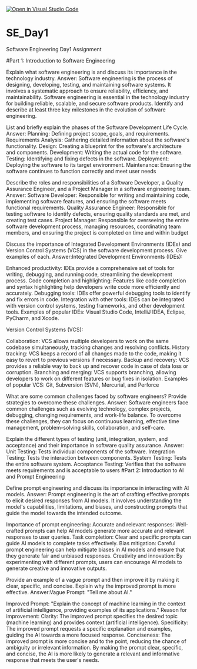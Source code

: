 [![Open in Visual Studio Code](https://classroom.github.com/assets/open-in-vscode-2e0aaae1b6195c2367325f4f02e2d04e9abb55f0b24a779b69b11b9e10269abc.svg)](https://classroom.github.com/online_ide?assignment_repo_id=15600156&assignment_repo_type=AssignmentRepo)
# SE_Day1
Software Engineering Day1 Assignment

#Part 1: Introduction to Software Engineering

Explain what software engineering is and discuss its importance in the technology industry.
Answer:
Software engineering is the process of designing, developing, testing, and maintaining software systems.
It involves a systematic approach to ensure reliability, efficiency, and maintainability. 
Software engineering is essential in the technology industry for building reliable, scalable, and secure software products.
Identify and describe at least three key milestones in the evolution of software engineering.


List and briefly explain the phases of the Software Development Life Cycle.
Answer:
Planning: Defining project scope, goals, and requirements.
Requirements Analysis: Gathering detailed information about the software's functionality.
Design: Creating a blueprint for the software's architecture and components.
Development: Writing the actual code for the software.
Testing: Identifying and fixing defects in the software.
Deployment: Deploying the software to its target environment.
Maintenance: Ensuring the software continues to function correctly and meet user needs


Describe the roles and responsibilities of a Software Developer, a Quality Assurance Engineer, and a Project Manager in a software engineering team.
Answer:
Software Developer: Responsible for writing and maintaining code, implementing software features, and ensuring the software meets functional requirements.
Quality Assurance Engineer: Responsible for testing software to identify defects, ensuring quality standards are met, and creating test cases.
Project Manager: Responsible for overseeing the entire software development process, managing resources, coordinating team members, and ensuring the project is completed on time and within budget

Discuss the importance of Integrated Development Environments (IDEs) and Version Control Systems (VCS) in the software development process. Give examples of each.
Answer:Integrated Development Environments (IDEs):

Enhanced productivity: IDEs provide a comprehensive set of tools for writing, debugging, and running code, streamlining the development process.
Code completion and highlighting: Features like code completion and syntax highlighting help developers write code more efficiently and accurately.
Debugging tools: IDEs offer powerful debugging tools to identify and fix errors in code.
Integration with other tools: IDEs can be integrated with version control systems, testing frameworks, and other development tools.
Examples of popular IDEs: Visual Studio Code, IntelliJ IDEA, Eclipse, PyCharm, and Xcode.

Version Control Systems (VCS):

Collaboration: VCS allows multiple developers to work on the same codebase simultaneously, tracking changes and resolving conflicts.
History tracking: VCS keeps a record of all changes made to the code, making it easy to revert to previous versions if necessary.
Backup and recovery: VCS provides a reliable way to back up and recover code in case of data loss or corruption.
Branching and merging: VCS supports branching, allowing developers to work on different features or bug fixes in isolation.
Examples of popular VCS: Git, Subversion (SVN), Mercurial, and Perforce

What are some common challenges faced by software engineers? Provide strategies to overcome these challenges.
Answer:
Software engineers face common challenges such as evolving technology, complex projects, debugging, changing requirements, and work-life balance.
To overcome these challenges, they can focus on continuous learning, effective time management, problem-solving skills, collaboration, and self-care.

Explain the different types of testing (unit, integration, system, and acceptance) and their importance in software quality assurance.
Answer:
Unit Testing: Tests individual components of the software.
Integration Testing: Tests the interaction between components.
System Testing: Tests the entire software system.
Acceptance Testing: Verifies that the software meets requirements and is acceptable to users
#Part 2: Introduction to AI and Prompt Engineering

Define prompt engineering and discuss its importance in interacting with AI models.
Answer:
Prompt engineering is the art of crafting effective prompts to elicit desired responses from AI models. It involves understanding the model's capabilities, limitations, and biases, and constructing prompts that guide the model towards the intended outcome.

Importance of prompt engineering:
Accurate and relevant responses: Well-crafted prompts can help AI models generate more accurate and relevant responses to user queries.
Task completion: Clear and specific prompts can guide AI models to complete tasks effectively.
Bias mitigation: Careful prompt engineering can help mitigate biases in AI models and ensure that they generate fair and unbiased responses.
Creativity and innovation: By experimenting with different prompts, users can encourage AI models to generate creative and innovative outputs.

Provide an example of a vague prompt and then improve it by making it clear, specific, and concise. Explain why the improved prompt is more effective.
Answer:Vague Prompt: "Tell me about AI."

Improved Prompt: "Explain the concept of machine learning in the context of artificial intelligence, providing examples of its applications."
Reason for improvement:
Clarity: The improved prompt specifies the desired topic (machine learning) and provides context (artificial intelligence).
Specificity: The improved prompt requests a specific explanation and examples, guiding the AI towards a more focused response.
Conciseness: The improved prompt is more concise and to the point, reducing the chance of ambiguity or irrelevant information.
By making the prompt clear, specific, and concise, the AI is more likely to generate a relevant and informative response that meets the user's needs.
